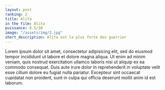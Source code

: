 ```yaml
---
layout: post
ranking: 2
title: Alita
in the film: Alita
puissance: 8.5/10
image: "/assets/img/2.jpg"
short_description: Alita est la plus forte des guerrier
---
```


Lorem ipsum dolor sit amet, consectetur adipisicing elit, sed do eiusmod tempor incididunt ut labore et dolore magna aliqua. Ut enim ad minim veniam, quis nostrud exercitation ullamco laboris nisi ut aliquip ex ea commodo consequat. Duis aute irure dolor in reprehenderit in voluptate velit esse cillum dolore eu fugiat nulla pariatur. Excepteur sint occaecat cupidatat non proident, sunt in culpa qui officia deserunt mollit anim id est laborum.
